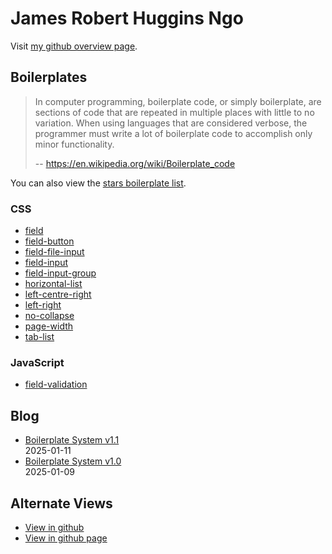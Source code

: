 # James Robert Huggins Ngo

Visit [my github overview page](https://github.com/JamesRobertHugginsNgo).

## Boilerplates

> In computer programming, boilerplate code, or simply boilerplate, are sections of code that are repeated in multiple places with little to no variation. When using languages that are considered verbose, the programmer must write a lot of boilerplate code to accomplish only minor functionality.
>
> -- https://en.wikipedia.org/wiki/Boilerplate_code

You can also view the [stars boilerplate list](https://github.com/stars/JamesRobertHugginsNgo/lists/boilerplate).

### CSS

- [field](https://github.com/JamesRobertHugginsNgo/field)
- [field-button](https://github.com/JamesRobertHugginsNgo/field-button)
- [field-file-input](https://github.com/JamesRobertHugginsNgo/field-file-input)
- [field-input](https://github.com/JamesRobertHugginsNgo/field-input)
- [field-input-group](https://github.com/JamesRobertHugginsNgo/field-input-group)
- [horizontal-list](https://github.com/JamesRobertHugginsNgo/horizontal-list)
- [left-centre-right](https://github.com/JamesRobertHugginsNgo/left-centre-right)
- [left-right](https://github.com/JamesRobertHugginsNgo/left-right)
- [no-collapse](https://github.com/JamesRobertHugginsNgo/no-collapse)
- [page-width](https://github.com/JamesRobertHugginsNgo/page-width)
- [tab-list](https://github.com/JamesRobertHugginsNgo/tab-list)

### JavaScript

- [field-validation](https://github.com/JamesRobertHugginsNgo/field-validation)

## Blog

- [Boilerplate System v1.1](doc/boilerplate-system-1.1.md)\
2025-01-11
- [Boilerplate System v1.0](doc/boilerplate-system-1.0.md)\
2025-01-09

## Alternate Views

- [View in github](https://github.com/JamesRobertHugginsNgo/JamesRobertHugginsNgo.github.io)
- [View in github page](https://jamesroberthugginsngo.github.io)
